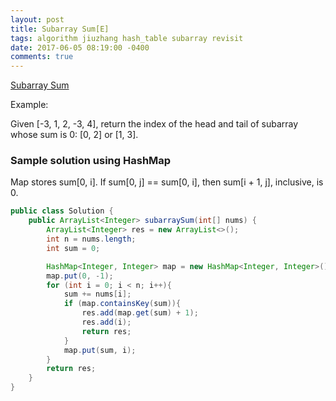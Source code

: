 ```yaml
---
layout: post
title: Subarray Sum[E]
tags: algorithm jiuzhang hash_table subarray revisit
date: 2017-06-05 08:19:00 -0400
comments: true
---
```

<a href="http://www.lintcode.com/en/problem/subarray-sum/" target="_blank">Subarray Sum</a>

Example:

Given [-3, 1, 2, -3, 4], return the index of the head and tail of subarray whose sum is 0: [0, 2] or [1, 3].

### Sample solution using HashMap

Map stores sum[0, i]. If sum[0, j] == sum[0, i], then sum[i + 1, j], inclusive, is 0.

```java
public class Solution {
    public ArrayList<Integer> subarraySum(int[] nums) {
        ArrayList<Integer> res = new ArrayList<>();
        int n = nums.length;
        int sum = 0;

        HashMap<Integer, Integer> map = new HashMap<Integer, Integer>();
        map.put(0, -1);
        for (int i = 0; i < n; i++){
            sum += nums[i];
            if (map.containsKey(sum)){
                res.add(map.get(sum) + 1);
                res.add(i);
                return res;
            }
            map.put(sum, i);
        }
        return res;
    }
}
```


